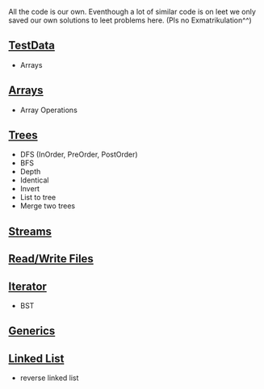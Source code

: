 All the code is our own. Eventhough a lot of similar code is on leet we only saved our own solutions to leet problems here. (Pls no Exmatrikulation^^)

## [TestData](/TestData.md)
- Arrays

## [Arrays](/Arrays.md)
- Array Operations

## [Trees](/Trees.md)
- DFS (InOrder, PreOrder, PostOrder)
- BFS
- Depth
- Identical
- Invert
- List to tree
- Merge two trees

## [Streams](/Streams.md)

## [Read/Write Files](/IO.md)
## [Iterator](/Iterator.md)
- BST
## [Generics](/Generics.md)

## [Linked List](/LinkedList)
- reverse linked list